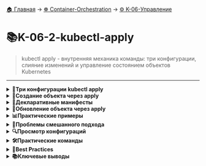 [🏠 Главная](../../README.md) → [☸️ Container-Orchestration](../../README.md#-container-orchestration) → [⚙️ K-06-Управление](../../README.md#-k-06-управление)

# 📚K-06-2-kubectl-apply
>kubectl apply - внутренняя механика команды: три конфигурации, слияние изменений и управление состоянием объектов Kubernetes

---

<details>
<summary><b>🎯Три конфигурации kubectl apply</b></summary>

---

## Как работает команда apply внутри

```
# kubectl apply использует 3 конфигурации:
1. Локальный файл (local)    → Что мы хотим
2. Живая конфигурация (live) → Что есть в кластере  
3. Последняя примененная (last-applied) → Что было применено ранее
```

## Визуализация процесса

```
# Процесс принятия решений:
Локальный файл ←→ Последняя примененная ←→ Живая конфигурация
       ↓                  ↓                      ↓
   Желаемое           История              Фактическое
   состояние         изменений             состояние
```

---

</details>

<details>
<summary><b>🔧Создание объекта через apply</b></summary>

---

## Первое применение

```
# Объект не существует
kubectl apply -f deployment.yaml

# Процесс:
1. ✅ Создается объект в кластере
2. ✅ Локальная конфигурация сохраняется как last-applied
3. ✅ Объект получает аннотацию:
   kubectl.kubernetes.io/last-applied-configuration: '{"apiVersion":...}'
```

## Что хранится в аннотации

```
# Аннотация last-applied-configuration
metadata:
  annotations:
    kubectl.kubernetes.io/last-applied-configuration: |
      {
        "apiVersion": "apps/v1",
        "kind": "Deployment",
        "metadata": {
          "name": "nginx",
          "namespace": "default"
        },
        "spec": {
          "replicas": 3,
          "template": {
            "spec": {
              "containers": [{
                "name": "nginx",
                "image": "nginx:1.19"
              }]
            }
          }
        }
      }
```

---

</details>

<details>
<summary><b>📝Декларативные манифесты</b></summary>

---

## Работа с файлами

```
# Создание/обновление через apply
kubectl apply -f deployment.yaml

# Применение всей директории
kubectl apply -f k8s/

# Применение нескольких файлов
kubectl apply -f deployment.yaml -f service.yaml -f configmap.yaml

# Просмотр различий
kubectl diff -f deployment.yaml
```

## Что значит "применить всю директорию"

```
# Структура папки k8s/:
k8s/
├── deployment.yaml    # Deployment манифест
├── service.yaml       # Service манифест  
├── configmap.yaml     # ConfigMap манифест
├── secret.yaml        # Secret манифест
└── namespace.yaml     # Namespace манифест

# Одна команда применяет ВСЕ файлы в директории:
kubectl apply -f k8s/
```

**Как это работает:**
- ✅ **Рекурсивно** обрабатывает все файлы в директории
- ✅ **Автоматически определяет** порядок создания (namespaces first)
- ✅ **Обрабатывает все поддерживаемые форматы** (.yaml, .yml, .json)
- ✅ **Создает/обновляет все объекты** за одну команду

## Практический пример

```
# Создаем структуру проекта
mkdir k8s-manifests
cd k8s-manifests

# Создаем манифесты
vim k8s/namespace.yaml
vim k8s/deployment.yaml  
vim k8s/service.yaml
vim k8s/configmap.yaml

# Применяем ВСЕ разом
kubectl apply -f k8s/

# Результат: созданы все объекты из всех файлов
```

## Порядок обработки

```text
# Kubernetes автоматически определяет порядок:
1. Namespaces
2. Custom Resource Definitions (CRDs)  
3. Storage Classes
4. Persistent Volumes
5. ConfigMaps, Secrets
6. Services, Deployments, StatefulSets
7. Pods, Jobs, CronJobs

# Не нужно беспокоиться о зависимостях!
```

---

</details>

<details>
<summary><b>🔄Обновление объекта через apply</b></summary>

---

## Сценарий: обновление образа

```
# Локальный файл (новый)
image: nginx:1.20

# Last Applied (старый)  
image: nginx:1.19

# Live Config (текущий)
image: nginx:1.19

# Решение apply: обновить образ до 1.20
```

## Сценарий: удаление поля

```
# Локальный файл (метка удалена)
metadata:
  name: nginx
  # labels: УДАЛЕНО!

# Last Applied (была метка)
metadata:
  name: nginx
  labels:
    app: nginx

# Live Config (есть метка)
metadata:
  name: nginx
  labels:
    app: nginx

# Решение apply: удалить метку из live config
```

## Алгоритм принятия решений

```
# Правила слияния изменений:
1. Поле есть в local, но нет в last-applied → ДОБАВИТЬ
2. Поле есть в last-applied, но нет в local → УДАЛИТЬ  
3. Поле отличается в local и last-applied → ОБНОВИТЬ
4. Поле есть только в live → СОХРАНИТЬ (не трогать)
```

---

</details>

<details>
<summary><b>📊Практические примеры</b></summary>

---

## Пример 1: Добавление поля

```
# Было (last-applied):
spec:
  replicas: 3

# Стало (local):
spec:
  replicas: 5
  minReadySeconds: 30  ← НОВОЕ ПОЛЕ

# Результат: replicas обновлено до 5, minReadySeconds добавлено
```

## Пример 2: Удаление поля

```
# Было (last-applied):
metadata:
  labels:
    app: nginx
    version: "1.0"   ← ЭТО ПОЛЕ УДАЛЯЕТСЯ

# Стало (local):
metadata:
  labels:
    app: nginx

# Результат: метка version удалена из объекта
```

## Пример 3: Конфликтующие изменения

```
# Last Applied: replicas: 3
# Local: replicas: 5
# Live: replicas: 10  (изменено через kubectl scale)

# Результат: replicas устанавливается в 5 (из local)
# Live значение перезаписывается!
```

---

</details>

<details>
<summary><b>🚫Проблемы смешанного подхода</b></summary>

---

## Почему нельзя смешивать команды

```
# ПЛОХО: смешиваем apply и imperative команды
kubectl apply -f deployment.yaml    # Создает last-applied
kubectl scale deployment --replicas=5  # Меняет live config
kubectl apply -f deployment.yaml    # last-applied ≠ live config!

# Результат: конфигурационный дрифт и неожиданные поведения
```

## Что происходит при смешивании

```
# После kubectl scale:
Last Applied: replicas: 3
Local: replicas: 3  
Live: replicas: 5

# При следующем apply:
- Last Applied говорит "должно быть 3"
- Local говорит "должно быть 3" 
- Live сейчас "5"
- Результат: replicas вернется к 3!
```

---

</details>

<details>
<summary><b>🔍Просмотр конфигураций</b></summary>

---

## Как посмотреть аннотации

```
# Посмотреть last-applied аннотацию
kubectl get deployment nginx -o yaml | grep -A 20 last-applied

# Или через describe
kubectl describe deployment nginx

# Посмотреть все аннотации
kubectl get deployment nginx -o jsonpath='{.metadata.annotations}'
```

## Команда diff

```
# Посмотреть что изменится перед применением
kubectl diff -f deployment.yaml

# Показать различия между конфигурациями
kubectl diff -f deployment.yaml --server-side
```

---

</details>

<details>
<summary><b>🛠️Практические команды</b></summary>

---

## Управление last-applied конфигурацией

```
# Принудительно обновить last-applied
kubectl apply -f deployment.yaml --server-side

# Просмотреть текущую last-applied
kubectl apply view-last-applied -f deployment.yaml

# Очистить last-applied аннотацию
kubectl apply -f deployment.yaml --overwrite=false
```

## Восстановление конфигурации

```
# Если last-appized испорчена:
kubectl replace -f deployment.yaml --save-config

# Или пересоздать аннотацию
kubectl apply -f deployment.yaml --force-conflicts
```

---

</details>

<details>
<summary><b>🎯Best Practices</b></summary>

---

## Рекомендации по использованию

```
✅ Всегда используйте kubectl apply для декларативного управления
✅ Храните манифесты в системе контроля версий
✅ Используйте kubectl diff перед apply
✅ Не смешивайте imperative и declarative команды
✅ Используйте --server-side для больших конфигураций
```

## Чего избегать

```
❌ Не используйте kubectl edit после apply
❌ Не используйте kubectl scale с apply
❌ Не изменяйте объекты напрямую через API
❌ Не удаляйте last-applied аннотации вручную
❌ Не игнорируйте конфигурационный дрифт
```

---

</details>

<details>
<summary><b>📚Ключевые выводы</b></summary>

---

## Как работает механизм

```
1. Last-applied хранится в аннотациях объекта
2. Apply использует 3-way merge (local, last-applied, live)
3. Механизм запоминает историю изменений
4. Позволяет безопасно удалять поля из конфигурации
5. Гарантирует идемпотентность операций
```

## Почему это важно

```
✅ Безопасное удаление полей из конфигураций
✅ Консистентность между желаемым и фактическим состоянием
✅ Возможность отката изменений
✅ Предсказуемое поведение при многократном применении
✅ Поддержка GitOps подходов
```

> 💡 **Важно:** Механизм last-applied конфигурации - это основа декларативного управления в Kubernetes. Понимание его работы помогает избежать многих проблем в продакшене.

---

</details>